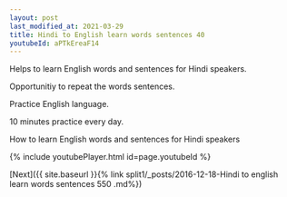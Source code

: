 ```yaml
---
layout: post
last_modified_at: 2021-03-29
title: Hindi to English learn words sentences 40 
youtubeId: aPTkEreaF14
---
```

 
 
Helps to learn English words and sentences for Hindi speakers.

Opportunitiy to repeat the words sentences. 

Practice English language. 
 
10 minutes practice every day. 
 
How to learn English words and sentences for Hindi speakers 
 
{% include youtubePlayer.html id=page.youtubeId %}
 
 
[Next]({{ site.baseurl }}{% link  split1/_posts/2016-12-18-Hindi to english learn words sentences 550 .md%})
 
